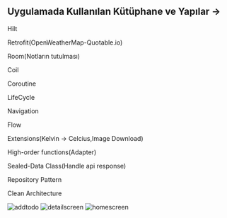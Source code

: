 ## Uygulamada Kullanılan Kütüphane ve Yapılar -> 
Hilt

Retrofit(OpenWeatherMap-Quotable.io)

Room(Notların tutulması)

Coil

Coroutine

LifeCycle

Navigation

Flow

Extensions(Kelvin -> Celcius,Image Download)

High-order functions(Adapter)

Sealed-Data Class(Handle api response)

Repository Pattern

Clean Architecture

![addtodo](https://user-images.githubusercontent.com/68695185/185768935-414c64d2-75c7-42b4-b8ac-86a2ad754159.png)
![detailscreen](https://user-images.githubusercontent.com/68695185/185768936-c9571949-3b02-4d32-9599-22e7a269b05f.png)
![homescreen](https://user-images.githubusercontent.com/68695185/185768937-750140e6-f9ea-4353-922e-eb0838c5b74f.png)
